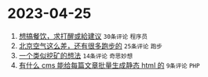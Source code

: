 # 2023-04-25

1. [想搞餐饮，求打醒或給建议](https://www.v2ex.com/t/935237) `30条评论` `程序员`
1. [北京空气这么差，还有很多跑步的](https://www.v2ex.com/t/935223) `25条评论` `跑步`
1. [一个类似挖矿的想法](https://www.v2ex.com/t/935226) `14条评论` `奇思妙想`
1. [有什么 cms 能给每篇文章批量生成静态 html 的](https://www.v2ex.com/t/935227) `9条评论` `PHP`
